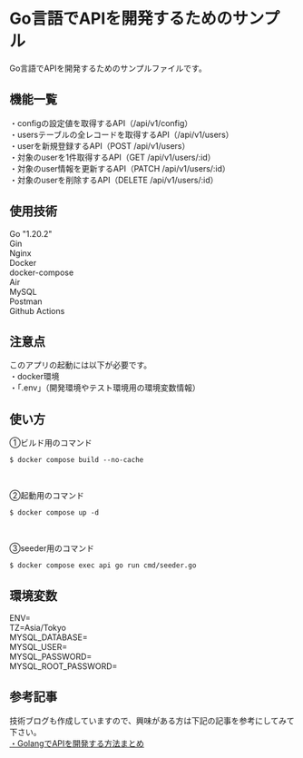 # Go言語でAPIを開発するためのサンプル  
Go言語でAPIを開発するためのサンプルファイルです。  

## 機能一覧  
・configの設定値を取得するAPI（/api/v1/config）  
・usersテーブルの全レコードを取得するAPI（/api/v1/users）  
・userを新規登録するAPI（POST /api/v1/users）  
・対象のuserを1件取得するAPI（GET /api/v1/users/:id）  
・対象のuser情報を更新するAPI（PATCH /api/v1/users/:id）  
・対象のuserを削除するAPI（DELETE /api/v1/users/:id）  

## 使用技術  
Go "1.20.2"  
Gin  
Nginx  
Docker  
docker-compose  
Air  
MySQL  
Postman  
Github Actions  

## 注意点  
このアプリの起動には以下が必要です。  
・docker環境  
・「.env」（開発環境やテスト環境用の環境変数情報）  

## 使い方  
①ビルド用のコマンド  
```
$ docker compose build --no-cache
```  

<br/>

②起動用のコマンド  
```
$ docker compose up -d
```  

<br/>

③seeder用のコマンド  
```
$ docker compose exec api go run cmd/seeder.go
```  

## 環境変数  
ENV=  
TZ=Asia/Tokyo  
MYSQL_DATABASE=  
MYSQL_USER=  
MYSQL_PASSWORD=  
MYSQL_ROOT_PASSWORD=  

## 参考記事
技術ブログも作成していますので、興味がある方は下記の記事を参考にしてみて下さい。  
[・GolangでAPIを開発する方法まとめ](https://tomoyuki65.com/how-to-develop-api-in-golang/)  
